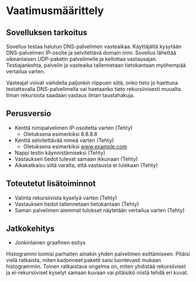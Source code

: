# Vaatimusmäärittely

## Sovelluksen tarkoitus

Sovellus testaa halutun DNS-palvelimen vasteaikaa. Käyttäjältä kysytään DNS-palvelmen IP-osoite ja selvitettävä domain nimi. Sovellus lähettää oikeanlaisen UDP-paketin palvelimelle ja kellottaa vastausajan. Testiajankohta, palvelin ja vasteaika tallennetaan tietokantaan myöhempää vertailua varten.

Vasteajat voivat vaihdella paljonkin riippuen siitä, onko tieto jo haettuna testattavalla DNS-palvelimella vai haetaanko tieto rekursiivisesti muualta. Ilman rekursiota saadaan vastaus ilman taustahakuja.

## Perusversio

- Kenttä nimipalvelimen IP-osoitetta varten (Tehty)
  - Oletuksena esimerkiksi 8.8.8.8
- Kenttä selvitettävää nimeä varten (Tehty)
  - Oletuksena esimerkiksi www.example.com
- Nappi testin käynnistämiseksi (Tehty)
- Vastauksen tiedot tulevat samaan ikkunaan (Tehty)
- Aikakatkaisu siltä varalta, että vastausta ei tulekaan (Tehty)

## Toteutetut lisätoiminnot

- Valinta rekursiivista kyselyä varten (Tehty)
- Vastauksen tiedot tallennetaan tietokantaan (Tehty)
- Saman palvelimen aiemmat tulokset näytetään vertailua varten (Tehty)

## Jatkokehitys

- Jonkinlainen graafinen esitys

Histogrammi toimisi parhaiten ainakin yhden palvelimen esittämiseen. Pitäisi vielä ratkaista, miten kadonneet paketit saisi luontevasti mukaan histogrammiin. Toinen ratkaistava ongelma on, miten yhdistää rekursiiviset ja ei-rekursiiviset kyselyt samaan kuvaan vai pitäisikö niistä tehdä eri kuvat.
